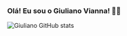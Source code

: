 ### Olá! Eu sou o Giuliano Vianna! ✋🏻
![Giuliano GitHub stats](https://github-readme-stats.vercel.app/api?username=GiulianoVianna&show_icons=true&theme=radical)

